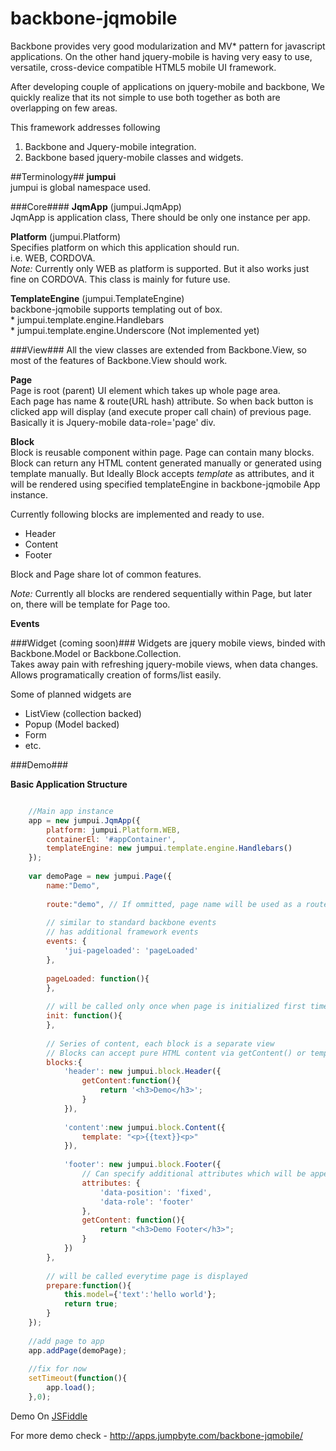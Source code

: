 # backbone-jqmobile

Backbone provides very good modularization and MV* pattern for javascript applications. On the other hand jquery-mobile is having very easy to use, versatile, cross-device compatible HTML5 mobile UI framework.

After developing couple of applications on jquery-mobile and backbone, We quickly realize that its not simple to use both together as both are overlapping on few areas. 

This framework addresses following  
1. Backbone and Jquery-mobile integration.  
2. Backbone based jquery-mobile classes and widgets.

##Terminology##
**jumpui**  
jumpui is global namespace used. 

###Core####
**JqmApp** (jumpui.JqmApp)  
JqmApp is application class, There should be only one instance per app.

**Platform** (jumpui.Platform)  
Specifies platform on which this application should run.  
i.e. WEB, CORDOVA.  
*Note:* Currently only WEB as platform is supported. But it also works just fine on CORDOVA. This class is mainly for future use.

**TemplateEngine** (jumpui.TemplateEngine)  
backbone-jqmobile supports templating out of box.  
	* jumpui.template.engine.Handlebars   
	* jumpui.template.engine.Underscore (Not implemented yet)

###View###
All the view classes are extended from Backbone.View, so most of the features of Backbone.View should work.

**Page**  
Page is root (parent) UI element which takes up whole page area.  
Each page has name & route(URL hash) attribute. So when back button is clicked app will display (and execute proper call chain) of previous page.  
Basically it is Jquery-mobile data-role='page' div. 

 
**Block**  
Block is reusable component within page. Page can contain many blocks. Block can return any HTML content generated manually or generated using template manually. But Ideally Block accepts *template* as attributes, and it will be rendered using specified templateEngine in backbone-jqmobile App instance.

Currently following blocks are implemented and ready to use.  
  * Header  
  * Content    
  * Footer  

Block and Page share lot of common features.

*Note:* Currently all blocks are rendered sequentially within Page, but later on, there will be template for Page too.

**Events**


###Widget (coming soon)###
Widgets are jquery mobile views, binded with Backbone.Model or Backbone.Collection.  
Takes away pain with refreshing jquery-mobile views, when data changes. Allows programatically creation of forms/list easily.

Some of planned widgets are  
  * ListView (collection backed)  
  * Popup (Model backed)  
  * Form  
  * etc.  
  

###Demo###

**Basic Application Structure**   
```javascript  

	//Main app instance
	app = new jumpui.JqmApp({
	    platform: jumpui.Platform.WEB,
	    containerEl: '#appContainer',
	    templateEngine: new jumpui.template.engine.Handlebars()
	});
	
	var demoPage = new jumpui.Page({
	    name:"Demo",
	    
		route:"demo", // If ommitted, page name will be used as a route
		
		// similar to standard backbone events
		// has additional framework events
		events: {
			'jui-pageloaded': 'pageLoaded'
		},
		
		pageLoaded: function(){
		},
		
		// will be called only once when page is initialized first time
		init: function(){
		},
		
		// Series of content, each block is a separate view
		// Blocks can accept pure HTML content via getContent() or template via template key
	    blocks:{
	        'header': new jumpui.block.Header({
	            getContent:function(){
	                return '<h3>Demo</h3>';
	            }
	        }),
			
	        'content':new jumpui.block.Content({
				template: "<p>{{text}}<p>"
	        }),
			
			'footer': new jumpui.block.Footer({
				// Can specify additional attributes which will be appended to target element
				attributes: {
					'data-position': 'fixed',
					'data-role': 'footer'
				},
				getContent: function(){
					return "<h3>Demo Footer</h3>";
				}
			})
	    },
		
		// will be called everytime page is displayed
	    prepare:function(){
	        this.model={'text':'hello world'};
	        return true;
	    }
	});
	
	//add page to app                
	app.addPage(demoPage);
	
	//fix for now
	setTimeout(function(){
		app.load();
	},0);
``` 

Demo On [JSFiddle](http://jsfiddle.net/nachiket/mtLkk/)

For more demo check - http://apps.jumpbyte.com/backbone-jqmobile/